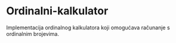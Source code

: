 # Ordinalni-kalkulator
Implementacija ordinalnog kalkulatora koji omogućava računanje s ordinalnim brojevima.

